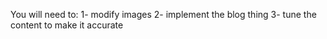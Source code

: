 You will need to:
1- modify images 
2- implement the blog thing
3- tune the content to make it accurate
